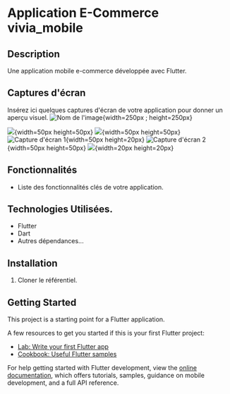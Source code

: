 #  Application E-Commerce vivia_mobile


## Description
Une application mobile e-commerce développée avec Flutter.

## Captures d'écran
Insérez ici quelques captures d'écran de votre application pour donner un aperçu visuel.
![Nom de l'image](assets/Screenshot_2023-12-22-02-25-44-56_26a699d6d0823c9fbe674f6a26a24181.jpg){width=250px ; height=250px}

![](assets/Screenshot_2023-12-22-02-25-44-56_26a699d6d0823c9fbe674f6a26a24181.jpg){width=50px height=50px}
![](Screenshot_2023-12-22-02-25-36-15_26a699d6d0823c9fbe674f6a26a24181.jpg){width=50px height=50px}
![Capture d'écran 1](Screenshot_2023-12-22-04-43-05-19_26a699d6d0823c9fbe674f6a26a24181.jpg){width=50px height=20px}
![Capture d'écran 2](Screenshot_2023-12-22-02-52-59-60_26a699d6d0823c9fbe674f6a26a24181.jpg){width=50px height=50px}
![](assets/Screenshot_2023-12-22-05-10-22-23_26a699d6d0823c9fbe674f6a26a24181.jpg){width=20px height=20px}
## Fonctionnalités
- Liste des fonctionnalités clés de votre application.

## Technologies Utilisées.
- Flutter
- Dart
- Autres dépendances...

## Installation
1. Cloner le référentiel.

## Getting Started

This project is a starting point for a Flutter application.

A few resources to get you started if this is your first Flutter project:

- [Lab: Write your first Flutter app](https://docs.flutter.dev/get-started/codelab)
- [Cookbook: Useful Flutter samples](https://docs.flutter.dev/cookbook)

For help getting started with Flutter development, view the
[online documentation](https://docs.flutter.dev/), which offers tutorials,
samples, guidance on mobile development, and a full API reference.
